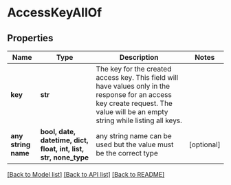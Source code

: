 # AccessKeyAllOf


## Properties
Name | Type | Description | Notes
------------ | ------------- | ------------- | -------------
**key** | **str** | The key for the created access key. This field will have values only in the response for an access key create request. The value will be an empty string while listing all keys. | 
**any string name** | **bool, date, datetime, dict, float, int, list, str, none_type** | any string name can be used but the value must be the correct type | [optional]

[[Back to Model list]](../README.md#documentation-for-models) [[Back to API list]](../README.md#documentation-for-api-endpoints) [[Back to README]](../README.md)


